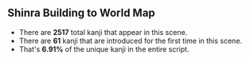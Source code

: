 Shinra Building to World Map
---
* There are **2517** total kanji that appear in this scene.
* There are **61** kanji that are introduced for the first time in this scene.
* That's **6.91%** of the unique kanji in the entire script.